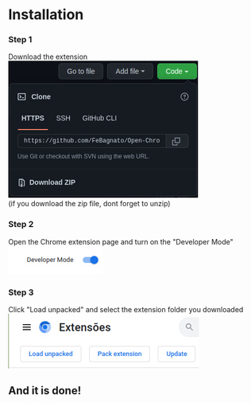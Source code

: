 # Installation

### Step 1
Download the extension<br>
![](./img/install_step1.png)
<br>(if you download the zip file, dont forget to unzip)

### Step 2
Open the Chrome extension page and turn on the "Developer Mode"
![](./img/install_step2.png)

### Step 3
Click "Load unpacked" and select the extension folder you downloaded
![](./img/install_step3.png)

## And it is done!
